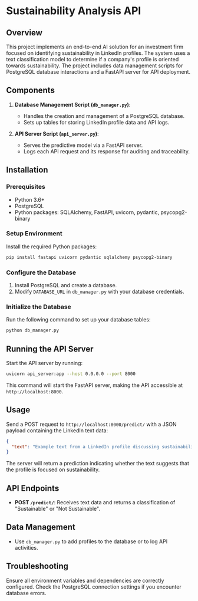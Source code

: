 # Sustainability Analysis API

## Overview

This project implements an end-to-end AI solution for an investment firm focused on identifying sustainability in LinkedIn profiles. The system uses a text classification model to determine if a company's profile is oriented towards sustainability. The project includes data management scripts for PostgreSQL database interactions and a FastAPI server for API deployment.

## Components

1. **Database Management Script (`db_manager.py`)**:
   - Handles the creation and management of a PostgreSQL database.
   - Sets up tables for storing LinkedIn profile data and API logs.

2. **API Server Script (`api_server.py`)**:
   - Serves the predictive model via a FastAPI server.
   - Logs each API request and its response for auditing and traceability.

## Installation

### Prerequisites

- Python 3.6+
- PostgreSQL
- Python packages: SQLAlchemy, FastAPI, uvicorn, pydantic, psycopg2-binary

### Setup Environment

Install the required Python packages:

```bash
pip install fastapi uvicorn pydantic sqlalchemy psycopg2-binary
```

### Configure the Database

1. Install PostgreSQL and create a database.
2. Modify `DATABASE_URL` in `db_manager.py` with your database credentials.

### Initialize the Database

Run the following command to set up your database tables:

```bash
python db_manager.py
```

## Running the API Server

Start the API server by running:

```bash
uvicorn api_server:app --host 0.0.0.0 --port 8000
```

This command will start the FastAPI server, making the API accessible at `http://localhost:8000`.

## Usage

Send a POST request to `http://localhost:8000/predict/` with a JSON payload containing the LinkedIn text data:

```json
{
  "text": "Example text from a LinkedIn profile discussing sustainability."
}
```

The server will return a prediction indicating whether the text suggests that the profile is focused on sustainability.

## API Endpoints

- **POST `/predict/`**: Receives text data and returns a classification of "Sustainable" or "Not Sustainable".

## Data Management

- Use `db_manager.py` to add profiles to the database or to log API activities.

## Troubleshooting

Ensure all environment variables and dependencies are correctly configured. Check the PostgreSQL connection settings if you encounter database errors.

